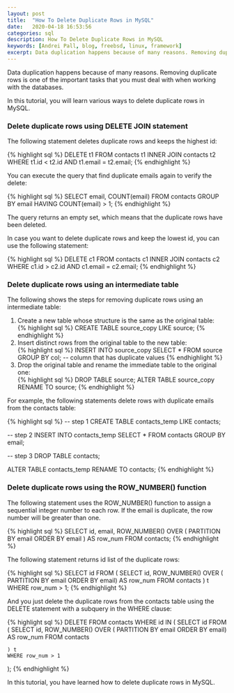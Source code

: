 ```yaml
---
layout: post
title:  "How To Delete Duplicate Rows in MySQL"
date:   2020-04-18 16:53:56
categories: sql
description: How To Delete Duplicate Rows in MySQL
keywords: [Andrei Pall, blog, freebsd, linux, framework]
excerpt: Data duplication happens because of many reasons. Removing duplicate rows is one of the important tasks that you must deal with when working with the databases.
---
```

<p>Data duplication happens because of many reasons. Removing duplicate rows is one of the important tasks that you must deal with when working with the databases.</p>
<p>In this tutorial, you will learn various ways to delete duplicate rows in MySQL.</p>
<h3>Delete duplicate rows using DELETE JOIN statement</h3>
<p>The following statement deletes duplicate rows and keeps the highest id:</p>
{% highlight sql %}
DELETE t1 FROM contacts t1
INNER JOIN contacts t2 
WHERE 
    t1.id < t2.id AND 
    t1.email = t2.email;
{% endhighlight %}
<p>You can execute the query that find duplicate emails again to verify the delete:</p>
{% highlight sql %}
SELECT 
    email, 
    COUNT(email)
FROM
    contacts
GROUP BY 
    email
HAVING 
    COUNT(email) > 1;
{% endhighlight %}
<p>The query returns an empty set, which means that the duplicate rows have been deleted.</p>
<p>In case you want to delete duplicate rows and keep the lowest id, you can use the following statement:</p>
{% highlight sql %}
DELETE c1 FROM contacts c1
INNER JOIN contacts c2 
WHERE
    c1.id > c2.id AND 
    c1.email = c2.email;
{% endhighlight %}
<h3>Delete duplicate rows using an intermediate table</h3>
<p>The following shows the steps for removing duplicate rows using an intermediate table:</p>
<ol>
<li>Create a new table whose structure is the same as the original table:</li>
{% highlight sql %}
CREATE TABLE source_copy LIKE source;
{% endhighlight %}
<li>Insert distinct rows from the original table to the new table:</li>
{% highlight sql %}
INSERT INTO source_copy
SELECT * FROM source
GROUP BY col; -- column that has duplicate values
{% endhighlight %}
<li>Drop the original table and rename the immediate table to the original one:</li>
{% highlight sql %}
DROP TABLE source;
ALTER TABLE source_copy RENAME TO source;
{% endhighlight %}
</ol>
<p>For example, the following statements delete rows with duplicate emails from the contacts table:</p>
{% highlight sql %}
-- step 1
CREATE TABLE contacts_temp 
LIKE contacts;

-- step 2
INSERT INTO contacts_temp
SELECT * 
FROM contacts 
GROUP BY email;

-- step 3
DROP TABLE contacts;

ALTER TABLE contacts_temp 
RENAME TO contacts;
{% endhighlight %}
<h3>Delete duplicate rows using the ROW_NUMBER() function</h3>
<p>The following statement uses the ROW_NUMBER() function to assign a sequential integer number to each row. If the email is duplicate, the row number will be greater than one.</p>
{% highlight sql %}
SELECT 
	id, 
    email, 
    ROW_NUMBER() OVER ( 
		PARTITION BY email 
        ORDER BY email
	) AS row_num 
FROM contacts;
{% endhighlight %}
<p>The following statement returns id list of the duplicate rows:</p>
{% highlight sql %}
SELECT 
	id 
FROM (
	SELECT 
		id,
		ROW_NUMBER() OVER (
			PARTITION BY email
			ORDER BY email) AS row_num
	FROM 
		contacts
) t
WHERE 
	row_num > 1;
{% endhighlight %}
<p>And you just delete the duplicate rows from the contacts table using the DELETE statement with a subquery in the WHERE clause:</p>
{% highlight sql %}
DELETE FROM contacts 
WHERE 
	id IN (
	SELECT 
		id 
	FROM (
		SELECT 
			id,
			ROW_NUMBER() OVER (
				PARTITION BY email
				ORDER BY email) AS row_num
		FROM 
			contacts
		
	) t
    WHERE row_num > 1
);
{% endhighlight %}
<p>In this tutorial, you have learned how to delete duplicate rows in MySQL.</p>
